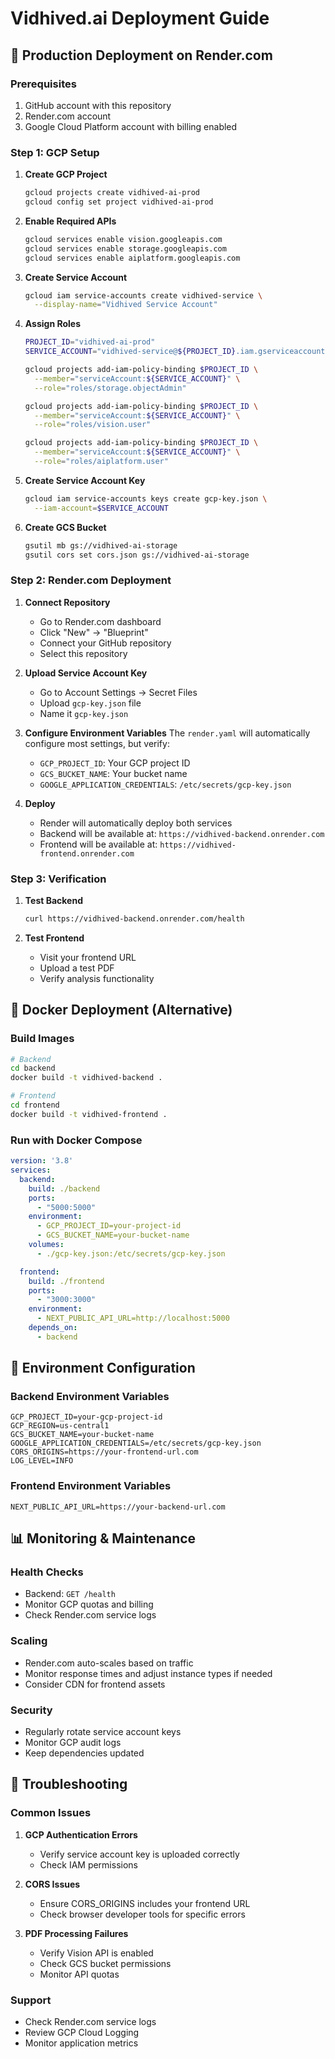 # Vidhived.ai Deployment Guide

## 🚀 Production Deployment on Render.com

### Prerequisites
1. GitHub account with this repository
2. Render.com account
3. Google Cloud Platform account with billing enabled

### Step 1: GCP Setup

1. **Create GCP Project**
   ```bash
   gcloud projects create vidhived-ai-prod
   gcloud config set project vidhived-ai-prod
   ```

2. **Enable Required APIs**
   ```bash
   gcloud services enable vision.googleapis.com
   gcloud services enable storage.googleapis.com
   gcloud services enable aiplatform.googleapis.com
   ```

3. **Create Service Account**
   ```bash
   gcloud iam service-accounts create vidhived-service \
     --display-name="Vidhived Service Account"
   ```

4. **Assign Roles**
   ```bash
   PROJECT_ID="vidhived-ai-prod"
   SERVICE_ACCOUNT="vidhived-service@${PROJECT_ID}.iam.gserviceaccount.com"
   
   gcloud projects add-iam-policy-binding $PROJECT_ID \
     --member="serviceAccount:${SERVICE_ACCOUNT}" \
     --role="roles/storage.objectAdmin"
   
   gcloud projects add-iam-policy-binding $PROJECT_ID \
     --member="serviceAccount:${SERVICE_ACCOUNT}" \
     --role="roles/vision.user"
   
   gcloud projects add-iam-policy-binding $PROJECT_ID \
     --member="serviceAccount:${SERVICE_ACCOUNT}" \
     --role="roles/aiplatform.user"
   ```

5. **Create Service Account Key**
   ```bash
   gcloud iam service-accounts keys create gcp-key.json \
     --iam-account=$SERVICE_ACCOUNT
   ```

6. **Create GCS Bucket**
   ```bash
   gsutil mb gs://vidhived-ai-storage
   gsutil cors set cors.json gs://vidhived-ai-storage
   ```

### Step 2: Render.com Deployment

1. **Connect Repository**
   - Go to Render.com dashboard
   - Click "New" → "Blueprint"
   - Connect your GitHub repository
   - Select this repository

2. **Upload Service Account Key**
   - Go to Account Settings → Secret Files
   - Upload `gcp-key.json` file
   - Name it `gcp-key.json`

3. **Configure Environment Variables**
   The `render.yaml` will automatically configure most settings, but verify:
   - `GCP_PROJECT_ID`: Your GCP project ID
   - `GCS_BUCKET_NAME`: Your bucket name
   - `GOOGLE_APPLICATION_CREDENTIALS`: `/etc/secrets/gcp-key.json`

4. **Deploy**
   - Render will automatically deploy both services
   - Backend will be available at: `https://vidhived-backend.onrender.com`
   - Frontend will be available at: `https://vidhived-frontend.onrender.com`

### Step 3: Verification

1. **Test Backend**
   ```bash
   curl https://vidhived-backend.onrender.com/health
   ```

2. **Test Frontend**
   - Visit your frontend URL
   - Upload a test PDF
   - Verify analysis functionality

## 🐳 Docker Deployment (Alternative)

### Build Images
```bash
# Backend
cd backend
docker build -t vidhived-backend .

# Frontend
cd frontend
docker build -t vidhived-frontend .
```

### Run with Docker Compose
```yaml
version: '3.8'
services:
  backend:
    build: ./backend
    ports:
      - "5000:5000"
    environment:
      - GCP_PROJECT_ID=your-project-id
      - GCS_BUCKET_NAME=your-bucket-name
    volumes:
      - ./gcp-key.json:/etc/secrets/gcp-key.json

  frontend:
    build: ./frontend
    ports:
      - "3000:3000"
    environment:
      - NEXT_PUBLIC_API_URL=http://localhost:5000
    depends_on:
      - backend
```

## 🔧 Environment Configuration

### Backend Environment Variables
```env
GCP_PROJECT_ID=your-gcp-project-id
GCP_REGION=us-central1
GCS_BUCKET_NAME=your-bucket-name
GOOGLE_APPLICATION_CREDENTIALS=/etc/secrets/gcp-key.json
CORS_ORIGINS=https://your-frontend-url.com
LOG_LEVEL=INFO
```

### Frontend Environment Variables
```env
NEXT_PUBLIC_API_URL=https://your-backend-url.com
```

## 📊 Monitoring & Maintenance

### Health Checks
- Backend: `GET /health`
- Monitor GCP quotas and billing
- Check Render.com service logs

### Scaling
- Render.com auto-scales based on traffic
- Monitor response times and adjust instance types if needed
- Consider CDN for frontend assets

### Security
- Regularly rotate service account keys
- Monitor GCP audit logs
- Keep dependencies updated

## 🚨 Troubleshooting

### Common Issues
1. **GCP Authentication Errors**
   - Verify service account key is uploaded correctly
   - Check IAM permissions

2. **CORS Issues**
   - Ensure CORS_ORIGINS includes your frontend URL
   - Check browser developer tools for specific errors

3. **PDF Processing Failures**
   - Verify Vision API is enabled
   - Check GCS bucket permissions
   - Monitor API quotas

### Support
- Check Render.com service logs
- Review GCP Cloud Logging
- Monitor application metrics